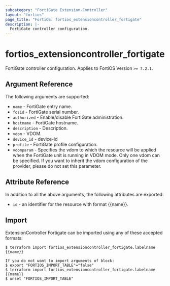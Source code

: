 ```yaml
---
subcategory: "FortiGate Extension-Controller"
layout: "fortios"
page_title: "FortiOS: fortios_extensioncontroller_fortigate"
description: |-
  FortiGate controller configuration.
---
```


# fortios_extensioncontroller_fortigate
FortiGate controller configuration. Applies to FortiOS Version `>= 7.2.1`.

## Argument Reference

The following arguments are supported:

* `name` - FortiGate entry name.
* `fosid` - FortiGate serial number.
* `authorized` - Enable/disable FortiGate administration.
* `hostname` - FortiGate hostname.
* `description` - Description.
* `vdom` - VDOM.
* `device_id` - device-id
* `profile` - FortiGate profile configuration.
* `vdomparam` - Specifies the vdom to which the resource will be applied when the FortiGate unit is running in VDOM mode. Only one vdom can be specified. If you want to inherit the vdom configuration of the provider, please do not set this parameter.


## Attribute Reference

In addition to all the above arguments, the following attributes are exported:
* `id` - an identifier for the resource with format {{name}}.

## Import

ExtensionController Fortigate can be imported using any of these accepted formats:
```
$ terraform import fortios_extensioncontroller_fortigate.labelname {{name}}

If you do not want to import arguments of block:
$ export "FORTIOS_IMPORT_TABLE"="false"
$ terraform import fortios_extensioncontroller_fortigate.labelname {{name}}
$ unset "FORTIOS_IMPORT_TABLE"
```
